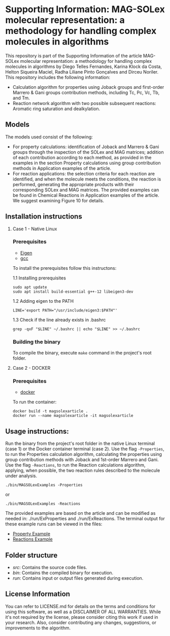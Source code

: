 # Supporting Information: MAG-SOLex molecular representation: a methodology for handling complex molecules in algorithms
This repository is part of the Supporting Information of the article MAG-SOLex molecular representation: a methodology for handling complex molecules in algorithms by Diego Telles Fernandes, Karina Klock da Costa, Helton Siqueira Maciel, Radha Liliane Pinto Gonçalves and Dirceu Noriler.
This repository includes the following information:
- Calculation algorithm for properties using Joback groups and first-order Marrero & Gani groups contribution methods, including Tc, Pc, Vc, Tb, and Tm.
- Reaction network algorithm with two possible subsequent reactions: Aromatic ring saturation and dealkylation.

## Models
The models used consist of the following:
- For property calculations: identification of Joback and Marrero & Gani groups through the inspection of the SOLex and MAG matrices; addition of each contribution according to each method, as provided in the examples in the section Property calculations using group contribution methods in Application examples of the article.
- For reaction applications: the selection criteria for each reaction are identified, and when the molecule meets the conditions, the reaction is performed, generating the appropriate products with their corresponding SOLex and MAG matrices. The provided examples can be found in Chemical Reactions in Application examples of the article. We suggest examining Figure 10 for details.

## Installation instructions
1. Case 1 - Native Linux

    ### Prerequisites
    - [Eigen](https://eigen.tuxfamily.org)
    - [gcc](https://gcc.gnu.org)

    To install the prerequisites follow this instructons:
   
    1.1 Installing prerequisites
    ```
    sudo apt update
    sudo apt install build-essential g++-12 libeigen3-dev
    ```
    
    1.2 Adding eigen to the PATH
    ```
    LINE='export PATH="/usr/include/eigen3:$PATH"'
    ```
    
    1.3 Check if the line already exists in .bashrc
    ```
    grep -qxF "$LINE" ~/.bashrc || echo "$LINE" >> ~/.bashrc
    ```
    
    ### Building the binary
    To compile the binary, execute ```make``` command in the project's root folder.



2. Case 2 - DOCKER

   ### Prerequisites
    - [docker](https://www.docker.com/)

    To run the container:
    ```
    docker build -t magsolexarticle .
    docker run --name magsolexarticle -it magsolexarticle
    ```

## Usage instructions:
Run the binary from the project's root folder in the native Linux terminal (case 1) or the Docker container terminal (case 2). Use the flag ```-Properties```, to run the Properties calculation algorithm, calculating the properties using group contribution methods with Joback and 1st-order Marrero and Gani. Use the flag ```-Reactions```, to run the Reaction calculations algorithm, applying, when possible, the two reaction rules described to the molecule under analysis.

  ```
  ./bin/MAGSOLexExamples -Properties
  ```

  or

  ```
  ./bin/MAGSOLexExamples -Reactions
  ```
   
  	
The provided examples are based on the article and can be modified as needed in: ./run/ExProperties and ./run/ExReactions. The terminal output for these example runs can be viewed in the files:
- [Property Example](https://github.com/pqgeunicamp/MAGSOLexArticle/blob/main/log_terminal_PropertyExample.log)
- [Reactions Example](https://github.com/pqgeunicamp/MAGSOLexArticle/blob/main/log_terminal_ReactionsExample.log)

## Folder structure
- *src*: Contains the source code files.
- *bin*: Contains the compiled binary for execution.
- *run*: Contains input or output files generated during execution.



## License Information
You can refer to LICENSE.md for details on the terms and conditions for using this software, as well as a DISCLAIMER OF ALL WARRANTIES.
While it's not required by the license, please consider citing this work if used in your research. Also, consider contributing any changes, suggestions, or improvements to the algorithm.


